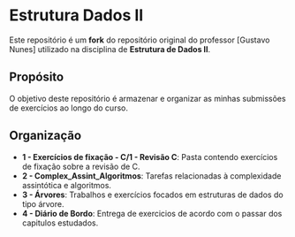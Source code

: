 # Estrutura Dados II

Este repositório é um **fork** do repositório original do professor [Gustavo Nunes] utilizado na disciplina de **Estrutura de Dados II**. 

## Propósito

O objetivo deste repositório é armazenar e organizar as minhas submissões de exercícios ao longo do curso. 

## Organização

- **1 - Exercícios de fixação - C/1 - Revisão C**: Pasta contendo exercícios de fixação sobre a revisão de C.
- **2 - Complex_Assint_Algoritmos**: Tarefas relacionadas à complexidade assintótica e algoritmos.
- **3 - Árvores**: Trabalhos e exercícios focados em estruturas de dados do tipo árvore.
- **4 - Diário de Bordo**: Entrega de exercicios de acordo com o passar dos capitulos estudados.
